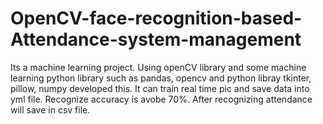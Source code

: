 # OpenCV-face-recognition-based-Attendance-system-management
Its a machine learning project.
Using openCV library and some machine learning python library such as pandas, opencv and python libray tkinter, pillow, numpy developed this.
It can train real time pic and save data into yml file. 
Recognize accuracy is avobe 70%.
After recognizing attendance will save in csv file.

